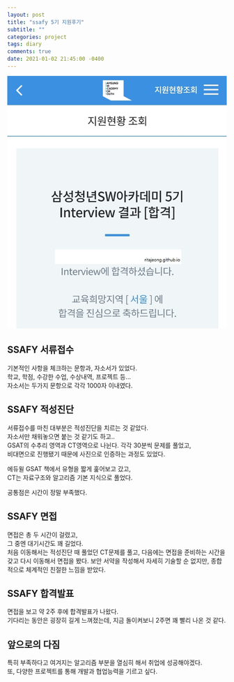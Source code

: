 ```yaml
---
layout: post
title: "ssafy 5기 지원후기"
subtitle: ""
categories: project
tags: diary
comments: true
date: 2021-01-02 21:45:00 -0400
---
```

<img src="/assets/img/posts/KakaoTalk_20210124_103051628.jpg">    


## SSAFY 서류접수
기본적인 사항을 체크하는 문항과, 자소서가 있었다.   
학교, 학점, 수강한 수업, 수상내역, 프로젝트 등...     
자소서는 두가지 문항으로 각각 1000자 이내였다.  

## SSAFY 적성진단
서류접수를 마친 대부분은 적성진단을 치르는 것 같았다.   
자소서만 채워놓으면 붙는 것 같기도 하고..   
GSAT의 수추리 영역과 CT영역으로 나뉜다.
각각 30분씩 문제를 풀었고,  
비대면으로 진행됐기 때문에 사진으로 인증하는 과정도 있었다.     

에듀윌 GSAT 책에서 유형을 짧게 훑어보고 갔고,   
CT는 자료구조와 알고리즘 기본 지식으로 풀었다.     

공통점은 시간이 정말 부족했다.  

## SSAFY 면접
면접은 총 두 시간이 걸렸고,     
그 중엔 대기시간도 꽤 길었다.   
처음 이동해서는 적성진단 때 풀었던 CT문제를 풀고,
다음에는 면접을 준비하는 시간을 갖고 다시 이동해서 면접을 봤다. 
보안 서약을 작성해서 자세히 기술할 순 없지만, 종합적으로 체계적인 친절한 느낌을 받았다. 

## SSAFY 합격발표
면접을 보고 약 2주 후에 합격발표가 나왔다.  
기다리는 동안은 굉장히 길게 느껴졌는데, 지금 돌이켜보니 2주면 꽤 빨리 나온 것 같다. 

## 앞으로의 다짐
특히 부족하다고 여겨지는 알고리즘 부분을 열심히 해서 취업에 성공해야겠다.   
또, 다양한 프로젝트를 통해 개발과 협업능력을 기르고 싶다.   

